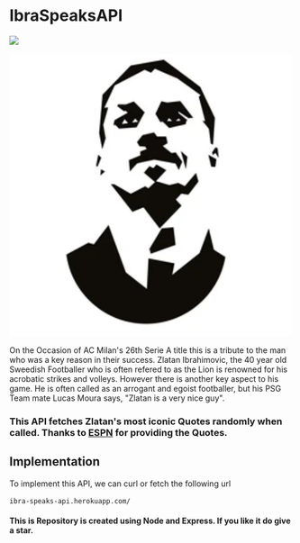 <h1>IbraSpeaksAPI</h1>

![](https://img.shields.io/twitter/follow/IamAbir82?color=Black&label=Abir%20Bhattacharya&logo=Twitter&logoColor=Blue&style=flat-square)

<img src="src/img.png">
<p>On the Occasion of AC Milan's 26th Serie A title this is a tribute to the man who was a key reason in their success. Zlatan Ibrahimovic, the 40 year old Sweedish Footballer who is often refered to as the Lion is renowned for his acrobatic strikes and volleys. However there is another key aspect to his game. He is often called as an arrogant and egoist footballer, but his PSG Team mate Lucas Moura says, "Zlatan is a very nice guy".</p>
<h3>This API fetches Zlatan's most iconic Quotes randomly when called. Thanks to <a href="https://www.espn.in/football/blog/the-toe-poke/65/post/2962023/zlatan-ibrahimovic-35-best-quotes-as-manchester-united-release-him">ESPN</a> for providing the Quotes.</h3>
<h2>Implementation</h2>
<p>To implement this API, we can curl or fetch the following url</p>

```
ibra-speaks-api.herokuapp.com/
```

<h4>This is Repository is created using Node and Express. If you like it do give a star.</h4>